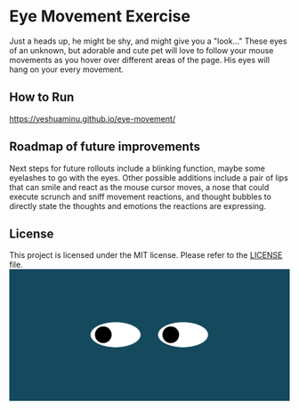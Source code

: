 # Eye Movement Exercise
Just a heads up, he might be shy, and might give you a "look..." These eyes of an unknown, but adorable and cute pet will love to follow your mouse movements as you hover over different areas of the page. His eyes will hang on your every movement.
## How to Run
https://yeshuaminu.github.io/eye-movement/
## Roadmap of future improvements
Next steps for future rollouts include a blinking function, maybe some eyelashes to go with the eyes. Other possible additions include a pair of lips that can smile and react as the mouse cursor moves, a nose that could execute scrunch and sniff movement reactions, and thought bubbles to directly state the thoughts and emotions the reactions are expressing.
## License
This project is licensed under the MIT license. Please refer to the [LICENSE](LICENSE) file.
<img src="eyes.png">